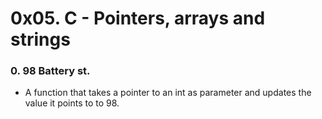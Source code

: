 # 0x05. C - Pointers, arrays and strings

### 0. 98 Battery st.
- A function that takes a pointer to an int as parameter and updates the value it points to to 98.
